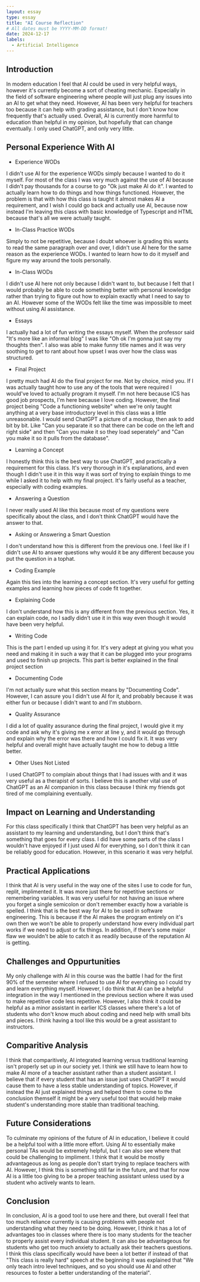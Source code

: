 ```yaml
---
layout: essay
type: essay
title: "AI Course Reflection"
# All dates must be YYYY-MM-DD format!
date: 2024-12-17
labels:
  - Artificial Intelligence
---
```


## Introduction
In modern education I feel that AI could be used in very helpful ways, however it's currently become a sort of cheating mechanic. Especially in the field of software engineering where people will just plug any issues into an AI to get what they need. However, AI has been very helpful for teachers too because it can help with grading assistance, but I don't know how frequently that's actually used. Overall, AI is currently more harmful to education than helpful in my opinion, but hopefully that can change eventually. I only used ChatGPT, and only very little. 

## Personal Experience With AI
- Experience WODs

I didn't use AI for the experience WODs simply because I wanted to do it myself. For most of the class I was very much against the use of AI because I didn't pay thousands for a course to go "Ok just make AI do it". I wanted to actually learn how to do things and how things functioned. However, the problem is that with how this class is taught it almost makes AI a requirement, and I wish I could go back and actually use AI, because now instead I'm leaving this class with basic knowledge of Typescript and HTML because that's all we were actually taught.
- In-Class Practice WODs

Simply to not be repetitive, because I doubt whoever is grading this wants to read the same paragraph over and over, I didn't use AI here for the same reason as the experience WODs. I wanted to learn how to do it myself and figure my way around the tools personally.
- In-Class WODs

I didn't use AI here not only because I didn't want to, but because I felt that I would probably be able to code something better with personal knowledge rather than trying to figure out how to explain exactly what I need to say to an AI. However some of the WODs felt like the time was impossible to meet without using AI assistance. 
- Essays

I actually had a lot of fun writing the essays myself. When the professor said "It's more like an informal blog" I was like "Oh ok I'm gonna just say my thoughts then". I also was able to make funny title names and it was very soothing to get to rant about how upset I was over how the class was structured. 
- Final Project

I pretty much had AI do the final project for me. Not by choice, mind you. If I was actually taught how to use any of the tools that were required I would've loved to actually program it myself. I'm not here because ICS has good job prospects, I'm here because I love coding. However, the final project being "Code a functioning website" when we're only taught anything at a very base introductory level in this class was a little unreasonable. I would send ChatGPT a picture of a mockup, then ask to add bit by bit. Like "Can you separate it so that there can be code on the left and right side" and then "Can you make it so they load seperately" and "Can you make it so it pulls from the database".
- Learning a Concept

I honestly think this is the best way to use ChatGPT, and practically a requirement for this class. It's very thorough in it's explanations, and even though I didn't use it in this way it was sort of trying to explain things to me while I asked it to help with my final project. It's fairly useful as a teacher, especially with coding examples. 
- Answering a Question

I never really used AI like this because most of my questions were specifically about the class, and I don't think ChatGPT would have the answer to that.
- Asking or Answering a Smart Question

I don't understand how this is different from the previous one. I feel like if I didn't use AI to answer questions why would it be any different because you put the question in a tophat. 
- Coding Example

Again this ties into the learning a concept section. It's very useful for getting examples and learning how pieces of code fit together.
- Explaining Code

I don't understand how this is any different from the previous section. Yes, it can explain code, no I sadly didn't use it in this way even though it would have been very helpful.
- Writing Code

This is the part I ended up using it for. It's very adept at giving you what you need and making it in such a way that it can be plugged into your programs and used to finish up projects. This part is better explained in the final project section
- Documenting Code

I'm not actually sure what this section means by "Documenting Code". However, I can assure you I didn't use AI for it, and probably because it was either fun or because I didn't want to and I'm stubborn.
- Quality Assurance

I did a lot of quality assurance during the final project, I would give it my code and ask why it's giving me x error at line y, and it would go through and explain why the error was there and how I could fix it. It was very helpful and overall might have actually taught me how to debug a little better.
- Other Uses Not Listed

I used ChatGPT to complain about things that I had issues with and it was very useful as a therapist of sorts. I believe this is another vital use of ChatGPT as an AI companion in this class because I think my friends got tired of me complaining eventually.

## Impact on Learning and Understanding
For this class specifically I think that ChatGPT has been very helpful as an assistant to my learning and understanding, but I don't think that's something that goes for every class. I did have some parts of the class I wouldn't have enjoyed if I just used AI for everything, so I don't think it can be reliably good for education. However, in this scenario it was very helpful.

## Practical Applications
I think that AI is very useful in the way one of the sites I use to code for fun, replit, implimented it. It was more just there for repetitive sections or remembering variables. It was very useful for not having an issue where you forget a single semicolon or don't remember exactly how a variable is spelled. I think that is the best way for AI to be used in software engineering. This is because if the AI makes the program entirely on it's own then we won't be able to properly understand how every individual part works if we need to adjust or fix things. In addition, if there's some major flaw we wouldn't be able to catch it as readily because of the reputation AI is getting. 

## Challenges and Oppurtunities
My only challenge with AI in this course was the battle I had for the first 90% of the semester where I refused to use AI for everything so I could try and learn everything myself. However, I do think that AI can be a helpful integration in the way I mentioned in the previous section where it was used to make repetitive code less repetitive. However, I also think it could be helpful as a minor assistant in earlier ICS classes where there's a lot of students who don't know much about coding and need help with small bits and pieces. I think having a tool like this would be a great assistant to instructors. 

## Comparitive Analysis
I think that comparitively, AI integrated learning versus traditional learning isn't properly set up in our society yet. I think we still have to learn how to make AI more of a teacher assistant rather than a student assistant. I believe that if every student that has an issue just uses ChatGPT it would cause them to have a less stable understanding of topics. However, if instead the AI just explained things and helped them to come to the conclusion themself it might be a very useful tool that would help make student's understanding more stable than traditional teaching. 

## Future Considerations
To culminate my opinions of the future of AI in education, I believe it could be a helpful tool with a little more effort. Using AI to essentially make personal TAs would be extremely helpful, but I can also see where that could be challenging to impliment. I think that it would be mostly advantageous as long as people don't start trying to replace teachers with AI. However, I think this is something still far in the future, and that for now AI is a little too giving to be a proper teaching assistant unless used by a student who actively wants to learn.

## Conclusion
In conclusion, AI is a good tool to use here and there, but overall I feel that too much reliance currently is causing problems with people not understanding what they need to be doing. However, I think it has a lot of advantages too in classes where there is too many students for the teacher to properly assist every individual student. It can also be advantageous for students who get too much anxiety to actually ask their teachers questions. I think this class specifically would have been a lot better if instead of that "This class is really hard" speech at the beginning it was explained that "We only teach intro level techniques, and so you should use AI and other resources to foster a better understanding of the material".
